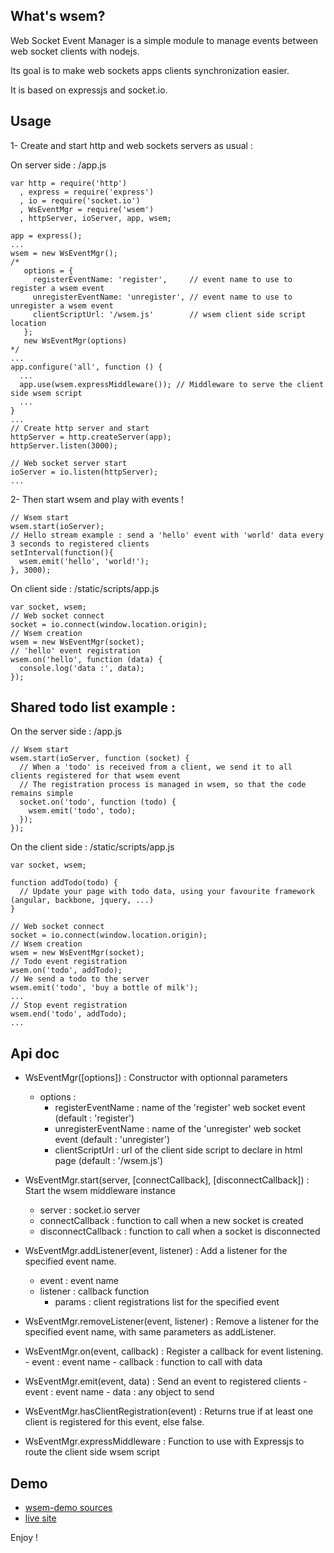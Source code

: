 ## What's wsem?

  Web Socket Event Manager is a simple module to manage events between web socket clients with nodejs.

  Its goal is to make web sockets apps clients synchronization easier.

  It is based on expressjs and socket.io.

## Usage

1- Create and start http and web sockets servers as usual :

  On server side : /app.js

    var http = require('http')
      , express = require('express')
      , io = require('socket.io')
      , WsEventMgr = require('wsem')
      , httpServer, ioServer, app, wsem;

    app = express();
    ...
    wsem = new WsEventMgr();
    /*
       options = {
         registerEventName: 'register',     // event name to use to register a wsem event
         unregisterEventName: 'unregister', // event name to use to unregister a wsem event
         clientScriptUrl: '/wsem.js'        // wsem client side script location
       };
       new WsEventMgr(options)
    */
    ...
    app.configure('all', function () {
      ...
      app.use(wsem.expressMiddleware()); // Middleware to serve the client side wsem script
      ...
    }
    ...
    // Create http server and start
    httpServer = http.createServer(app);
    httpServer.listen(3000);

    // Web socket server start
    ioServer = io.listen(httpServer);
    ...

2- Then start wsem and play with events !

    // Wsem start
    wsem.start(ioServer);
    // Hello stream example : send a 'hello' event with 'world' data every 3 seconds to registered clients
    setInterval(function(){
      wsem.emit('hello', 'world!');
    }, 3000);

  On client side : /static/scripts/app.js

    var socket, wsem;
    // Web socket connect
    socket = io.connect(window.location.origin);
    // Wsem creation
    wsem = new WsEventMgr(socket);
    // 'hello' event registration
    wsem.on('hello', function (data) {
      console.log('data :', data);
    });

## Shared todo list example :

  On the server side : /app.js

    // Wsem start
    wsem.start(ioServer, function (socket) {
      // When a 'todo' is received from a client, we send it to all clients registered for that wsem event
      // The registration process is managed in wsem, so that the code remains simple
      socket.on('todo', function (todo) {
        wsem.emit('todo', todo);
      });
    });

  On the client side : /static/scripts/app.js

    var socket, wsem;

    function addTodo(todo) {
      // Update your page with todo data, using your favourite framework (angular, backbone, jquery, ...)
    }

    // Web socket connect
    socket = io.connect(window.location.origin);
    // Wsem creation
    wsem = new WsEventMgr(socket);
    // Todo event registration
    wsem.on('todo', addTodo);
    // We send a todo to the server
    wsem.emit('todo', 'buy a bottle of milk');
    ...
    // Stop event registration
    wsem.end('todo', addTodo);
    ...

## Api doc

* WsEventMgr([options]) :
    Constructor with optionnal parameters
  * options :
    * registerEventName : name of the 'register' web socket event (default : 'register')
    * unregisterEventName : name of the 'unregister' web socket event (default : 'unregister')
    * clientScriptUrl : url of the client side script to declare in html page (default : '/wsem.js')

* WsEventMgr.start(server, [connectCallback], [disconnectCallback]) :
    Start the wsem middleware instance
    - server : socket.io server
    - connectCallback : function to call when a new socket is created
    - disconnectCallback : function to call when a socket is disconnected


- WsEventMgr.addListener(event, listener) :
    Add a listener for the specified event name.
    - event : event name
    - listener : callback function
        - params : client registrations list for the specified event


- WsEventMgr.removeListener(event, listener) :
    Remove a listener for the specified event name, with same parameters as addListener.


- WsEventMgr.on(event, callback) :
    Register a callback for event listening.
        - event : event name
        - callback : function to call with data


- WsEventMgr.emit(event, data) :
    Send an event to registered clients
        - event : event name
        - data : any object to send


- WsEventMgr.hasClientRegistration(event) :
    Returns true if at least one client is registered for this event, else false.


- WsEventMgr.expressMiddleware :
    Function to use with Expressjs to route the client side wsem script


## Demo

  - [wsem-demo sources](https://github.com/openhoat/wsem-demo)
  - [live site](http://wsem-openhoat.rhcloud.com/)

Enjoy !
